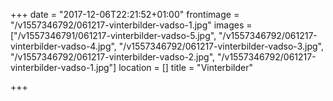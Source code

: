 +++
date = "2017-12-06T22:21:52+01:00"
frontimage = "/v1557346792/061217-vinterbilder-vadso-1.jpg"
images = ["/v1557346791/061217-vinterbilder-vadso-5.jpg", "/v1557346792/061217-vinterbilder-vadso-4.jpg", "/v1557346792/061217-vinterbilder-vadso-3.jpg", "/v1557346792/061217-vinterbilder-vadso-2.jpg", "/v1557346792/061217-vinterbilder-vadso-1.jpg"]
location = []
title = "Vinterbilder"

+++
